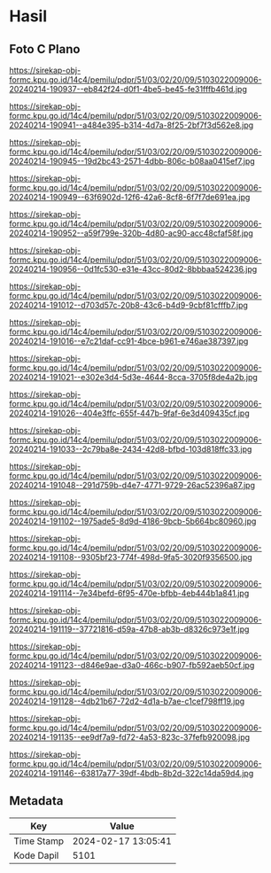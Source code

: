 # Hasil

## Foto C Plano

https://sirekap-obj-formc.kpu.go.id/14c4/pemilu/pdpr/51/03/02/20/09/5103022009006-20240214-190937--eb842f24-d0f1-4be5-be45-fe31fffb461d.jpg

https://sirekap-obj-formc.kpu.go.id/14c4/pemilu/pdpr/51/03/02/20/09/5103022009006-20240214-190941--a484e395-b314-4d7a-8f25-2bf7f3d562e8.jpg

https://sirekap-obj-formc.kpu.go.id/14c4/pemilu/pdpr/51/03/02/20/09/5103022009006-20240214-190945--19d2bc43-2571-4dbb-806c-b08aa0415ef7.jpg

https://sirekap-obj-formc.kpu.go.id/14c4/pemilu/pdpr/51/03/02/20/09/5103022009006-20240214-190949--63f6902d-12f6-42a6-8cf8-6f7f7de691ea.jpg

https://sirekap-obj-formc.kpu.go.id/14c4/pemilu/pdpr/51/03/02/20/09/5103022009006-20240214-190952--a59f799e-320b-4d80-ac90-acc48cfaf58f.jpg

https://sirekap-obj-formc.kpu.go.id/14c4/pemilu/pdpr/51/03/02/20/09/5103022009006-20240214-190956--0d1fc530-e31e-43cc-80d2-8bbbaa524236.jpg

https://sirekap-obj-formc.kpu.go.id/14c4/pemilu/pdpr/51/03/02/20/09/5103022009006-20240214-191012--d703d57c-20b8-43c6-b4d9-9cbf81cfffb7.jpg

https://sirekap-obj-formc.kpu.go.id/14c4/pemilu/pdpr/51/03/02/20/09/5103022009006-20240214-191016--e7c21daf-cc91-4bce-b961-e746ae387397.jpg

https://sirekap-obj-formc.kpu.go.id/14c4/pemilu/pdpr/51/03/02/20/09/5103022009006-20240214-191021--e302e3d4-5d3e-4644-8cca-3705f8de4a2b.jpg

https://sirekap-obj-formc.kpu.go.id/14c4/pemilu/pdpr/51/03/02/20/09/5103022009006-20240214-191026--404e3ffc-655f-447b-9faf-6e3d409435cf.jpg

https://sirekap-obj-formc.kpu.go.id/14c4/pemilu/pdpr/51/03/02/20/09/5103022009006-20240214-191033--2c79ba8e-2434-42d8-bfbd-103d818ffc33.jpg

https://sirekap-obj-formc.kpu.go.id/14c4/pemilu/pdpr/51/03/02/20/09/5103022009006-20240214-191048--291d759b-d4e7-4771-9729-26ac52396a87.jpg

https://sirekap-obj-formc.kpu.go.id/14c4/pemilu/pdpr/51/03/02/20/09/5103022009006-20240214-191102--1975ade5-8d9d-4186-9bcb-5b664bc80960.jpg

https://sirekap-obj-formc.kpu.go.id/14c4/pemilu/pdpr/51/03/02/20/09/5103022009006-20240214-191108--9305bf23-774f-498d-9fa5-3020f9356500.jpg

https://sirekap-obj-formc.kpu.go.id/14c4/pemilu/pdpr/51/03/02/20/09/5103022009006-20240214-191114--7e34befd-6f95-470e-bfbb-4eb444b1a841.jpg

https://sirekap-obj-formc.kpu.go.id/14c4/pemilu/pdpr/51/03/02/20/09/5103022009006-20240214-191119--37721816-d59a-47b8-ab3b-d8326c973e1f.jpg

https://sirekap-obj-formc.kpu.go.id/14c4/pemilu/pdpr/51/03/02/20/09/5103022009006-20240214-191123--d846e9ae-d3a0-466c-b907-fb592aeb50cf.jpg

https://sirekap-obj-formc.kpu.go.id/14c4/pemilu/pdpr/51/03/02/20/09/5103022009006-20240214-191128--4db21b67-72d2-4d1a-b7ae-c1cef798ff19.jpg

https://sirekap-obj-formc.kpu.go.id/14c4/pemilu/pdpr/51/03/02/20/09/5103022009006-20240214-191135--ee9df7a9-fd72-4a53-823c-37fefb920098.jpg

https://sirekap-obj-formc.kpu.go.id/14c4/pemilu/pdpr/51/03/02/20/09/5103022009006-20240214-191146--63817a77-39df-4bdb-8b2d-322c14da59d4.jpg


## Metadata

| Key        | Value               |
| ---------- | ------------------- |
| Time Stamp | 2024-02-17 13:05:41 |
| Kode Dapil | 5101                |




